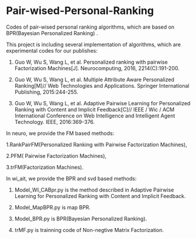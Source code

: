 # Pair-wised-Personal-Ranking

Codes of pair-wised personal ranking algorithms, which are based on BPR(Bayesian Personalized Ranking) .

This project is including several implementation of algorithms, which are experimental codes for our publishes:

1. Guo W, Wu S, Wang L, et al. Personalized ranking with pairwise Factorization Machines[J]. Neurocomputing, 2016, 2214(C):191-200.

2. Guo W, Wu S, Wang L, et al. Multiple Attribute Aware Personalized Ranking[M]// Web Technologies and Applications. Springer International Publishing, 2015:244-255.

3. Guo W, Wu S, Wang L, et al. Adaptive Pairwise Learning for Personalized Ranking with Content and Implicit Feedback[C]// IEEE / Wic / ACM International Conference on Web Intelligence and Intelligent Agent Technology. IEEE, 2016:369-376.

In neuro, we provide the FM based methods:

1.RankPairFM(Personalized Ranking with Pairwise Factorization Machines), 

2.PFM( Pairwise Factorization Machines), 

3.trFM(Factorization Machines).

In wi_ait, we provide the BPR and svd based methods:

1. Model_WI_CABpr.py is the method described in Adaptive Pairwise Learning for Personalized Ranking with Content and Implicit Feedback. 

2. Model_MapBPR.py is map BPR. 

3. Model_BPR.py is BPR(Bayesian Personalized Ranking). 

4. trMF.py is trainning code of Non-negtive Matrix Factorization.
